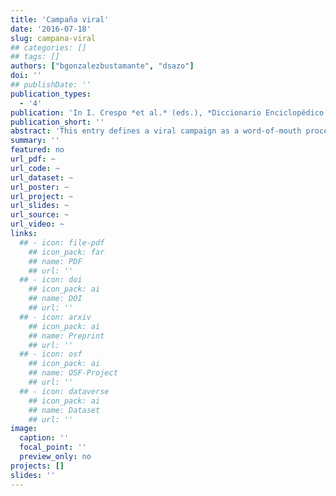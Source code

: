 ```yaml
---
title: 'Campaña viral'
date: '2016-07-18'
slug: campana-viral
## categories: []
## tags: []
authors: ["bgonzalezbustamante", "dsazo"]
doi: ''
## publishDate: ''
publication_types:
  - '4'
publication: 'In I. Crespo *et al.* (eds.), *Diccionario Enciclopédico de Comunicación Política. 2nd Edition*. Madrid: Centro de Estudios Políticos y Constitucionales'
publication_short: ''
abstract: 'This entry defines a viral campaign as a word-of-mouth process, in which the political messages associated with candidates or political parties are shared and transmitted exponentially among users with digital devices. In order to be viral, the transmission must have a growth rate higher than one, which implies that each receptor re-transmit the message at least two people.'
summary: ''
featured: no
url_pdf: ~
url_code: ~
url_dataset: ~
url_poster: ~
url_project: ~
url_slides: ~
url_source: ~
url_video: ~
links:
  ## - icon: file-pdf
    ## icon_pack: far
    ## name: PDF
    ## url: ''
  ## - icon: doi
    ## icon_pack: ai
    ## name: DOI
    ## url: ''
  ## - icon: arxiv
    ## icon_pack: ai
    ## name: Preprint
    ## url: ''
  ## - icon: osf
    ## icon_pack: ai
    ## name: OSF-Project
    ## url: ''
  ## - icon: dataverse
    ## icon_pack: ai
    ## name: Dataset
    ## url: ''
image:
  caption: ''
  focal_point: ''
  preview_only: no
projects: []
slides: ''
---
```

